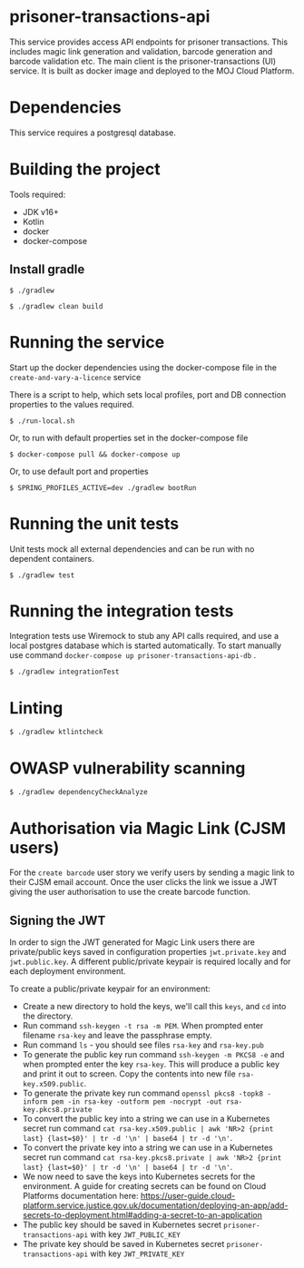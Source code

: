 # prisoner-transactions-api

This service provides access API endpoints for prisoner transactions. This includes magic link generation and validation, barcode generation and barcode validation etc.
The main client is the prisoner-transactions (UI) service.
It is built as  docker image and deployed to the MOJ Cloud Platform.

# Dependencies

This service requires a postgresql database.

# Building the project

Tools required:

* JDK v16+
* Kotlin
* docker
* docker-compose

## Install gradle

`$ ./gradlew`

`$ ./gradlew clean build`

# Running the service

Start up the docker dependencies using the docker-compose file in the `create-and-vary-a-licence` service

There is a script to help, which sets local profiles, port and DB connection properties to the 
values required.

`$ ./run-local.sh`

Or, to run with default properties set in the docker-compose file

`$ docker-compose pull && docker-compose up`

Or, to use default port and properties

`$ SPRING_PROFILES_ACTIVE=dev ./gradlew bootRun`


# Running the unit tests

Unit tests mock all external dependencies and can be run with no dependent containers.

`$ ./gradlew test`

# Running the integration tests

Integration tests use Wiremock to stub any API calls required, and use a local postgres database which is started automatically. To start manually use command `docker-compose up prisoner-transactions-api-db` .

`$ ./gradlew integrationTest`

# Linting

`$ ./gradlew ktlintcheck`

# OWASP vulnerability scanning

`$ ./gradlew dependencyCheckAnalyze`

# Authorisation via Magic Link (CJSM users)

For the `create barcode` user story we verify users by sending a magic link to their CJSM email account. Once the user clicks the link we issue a JWT giving the user authorisation to use the create barcode function. 

## Signing the JWT

In order to sign the JWT generated for Magic Link users there are private/public keys saved in configuration properties `jwt.private.key` and `jwt.public.key`. A different public/private keypair is required locally and for each deployment environment.

To create a public/private keypair for an environment:
* Create a new directory to hold the keys, we'll call this `keys`, and `cd` into the directory.
* Run command `ssh-keygen -t rsa -m PEM`. When prompted enter filename `rsa-key` and leave the passphrase empty.
* Run command `ls` - you should see files `rsa-key` and `rsa-key.pub`
* To generate the public key run command `ssh-keygen -m PKCS8 -e` and when prompted enter the key `rsa-key`. This will produce a public key and print it out to screen. Copy the contents into new file `rsa-key.x509.public`.
* To generate the private key run command `openssl pkcs8 -topk8 -inform pem -in rsa-key -outform pem -nocrypt -out rsa-key.pkcs8.private`
* To convert the public key into a string we can use in a Kubernetes secret run command `cat rsa-key.x509.public | awk 'NR>2 {print last} {last=$0}' | tr -d '\n' | base64 | tr -d '\n'`.
* To convert the private key into a string we can use in a Kubernetes secret run command `cat rsa-key.pkcs8.private | awk 'NR>2 {print last} {last=$0}' | tr -d '\n' | base64 | tr -d '\n'`.
* We now need to save the keys into Kubernetes secrets for the environment. A guide for creating secrets can be found on Cloud Platforms documentation here: https://user-guide.cloud-platform.service.justice.gov.uk/documentation/deploying-an-app/add-secrets-to-deployment.html#adding-a-secret-to-an-application
* The public key should be saved in Kubernetes secret `prisoner-transactions-api` with key `JWT_PUBLIC_KEY`
* The private key should be saved in Kubernetes secret `prisoner-transactions-api` with key `JWT_PRIVATE_KEY`
